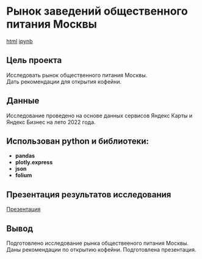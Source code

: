 # Рынок заведений общественного питания Москвы

[html](https://nbviewer.org/github/l-gavrilova/Projects/blob/main/New_coffee_house/coffee_house.ipynb)  [ipynb](https://github.com/l-gavrilova/Projects/blob/main/New_coffee_house/coffee_house.ipynb)
## Цель проекта

Исследовать рынок общественного питания Москвы.  
Дать рекомендации для открытия кофейни.

## Данные

Исследование проведено на основе данных сервисов Яндекс Карты и Яндекс Бизнес на лето 2022 года.

## Использован python и библиотеки:

- **pandas**
- **plotly.express**
- **json**
- **folium**

## Презентация результатов исследования

[Презентация](https://drive.google.com/file/d/1wfDkBhExsD-dJdNF39lGbpDyd5GaaZXV/view?usp=sharing)

## Вывод

Подготовлено исследование рынка обществееного питания Москвы. Даны рекомендации по открытию кофейни. Подготовлена презентация.
